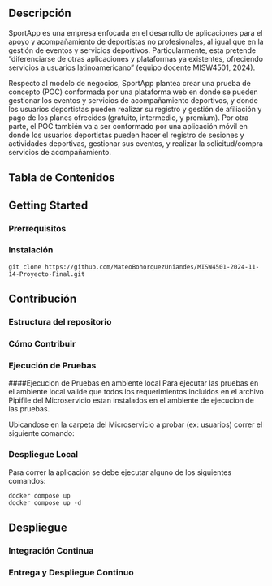 ## Descripción

SportApp es una empresa enfocada en el desarrollo de aplicaciones para el apoyo y acompañamiento de deportistas no profesionales, al igual que en la gestión de eventos y servicios deportivos. Particularmente, esta pretende “diferenciarse de otras aplicaciones y plataformas ya existentes, ofreciendo servicios a usuarios latinoamericano” (equipo docente MISW4501, 2024). 

Respecto al modelo de negocios, SportApp plantea crear una prueba de concepto (POC) conformada por una plataforma web en donde se pueden gestionar los eventos y servicios de acompañamiento deportivos, y donde los usuarios deportistas pueden realizar su registro y gestión de afiliación y pago de los planes ofrecidos (gratuito, intermedio, y premium). Por otra parte, el POC también va a ser conformado por una aplicación móvil en donde los usuarios deportistas pueden hacer el registro de sesiones y actividades deportivas, gestionar sus eventos, y realizar la solicitud/compra servicios de acompañamiento. 



## Tabla de Contenidos



## Getting Started


### Prerrequisitos


### Instalación
```shell
git clone https://github.com/MateoBohorquezUniandes/MISW4501-2024-11-14-Proyecto-Final.git
```

## Contribución


### Estructura del repositorio


### Cómo Contribuir


### Ejecución de Pruebas

####Ejecucion de Pruebas en ambiente local
Para ejecutar las pruebas en el ambiente local valide que todos los requerimientos incluidos en el archivo Pipifile del 
Microservicio estan instalados en el ambiente de ejecucion de las pruebas.

Ubicandose en la carpeta del Microservicio a probar (ex: usuarios) correr el siguiente comando:



### Despliegue Local
Para correr la aplicación se debe ejecutar alguno de los siguientes comandos:

```shell
docker compose up
docker compose up -d
```


## Despliegue


### Integración Continua


### Entrega y Despliegue Continuo
